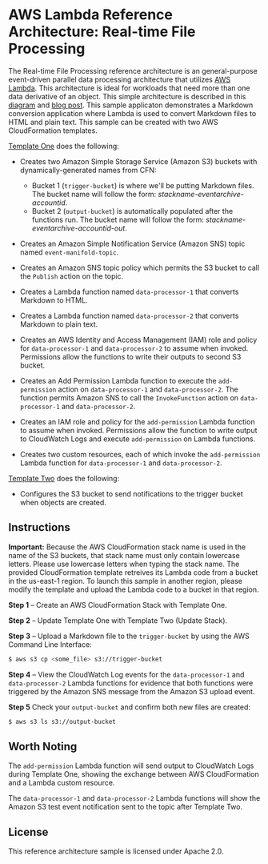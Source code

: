 # AWS Lambda Reference Architecture: Real-time File Processing

The Real-time File Processing reference architecture is an general-purpose event-driven parallel data processing architecture that utilizes [AWS Lambda](https://aws.amazon.com/lambda). This architecture is ideal for workloads that need more than one data derivative of an object. This simple architecture is described in this [diagram](https://s3.amazonaws.com/awslambda-reference-architectures/file-processing/lambda-refarch-fileprocessing.pdf) and [blog post](https://aws.amazon.com/blogs/compute/fanout-s3-event-notifications-to-multiple-endpoints/). This sample applicaton demonstrates a Markdown conversion application where Lambda is used to convert Markdown files to HTML and plain text. This sample can be created with two AWS CloudFormation templates.  

[Template One](https://s3.amazonaws.com/awslambda-reference-architectures/file-processing/lambda_file_processing.template)
does the following:

-   Creates two Amazon Simple Storage Service (Amazon S3) buckets with dynamically-generated names from CFN:
    - Bucket 1 (`trigger-bucket`) is where we'll be putting Markdown files. The bucket name will follow the form: *stackname-eventarchive-accountid*.
    - Bucket 2 (`output-bucket`) is automatically populated after the functions run.  The bucket name will follow the form: *stackname-eventarchive-accountid-out*.

-   Creates an Amazon Simple Notification Service (Amazon SNS) topic named `event-manifold-topic`.

-   Creates an Amazon SNS topic policy which permits the S3 bucket to call the `Publish` action on the topic.

-   Creates a Lambda function named `data-processor-1` that converts Markdown to HTML.

-   Creates a Lambda function named `data-processor-2` that converts Markdown to plain text.

-   Creates an AWS Identity and Access Management (IAM) role and policy for `data-processor-1` and `data-processor-2` to assume when invoked. Permissions allow the functions to write their outputs to second S3 bucket.

-   Creates an Add Permission Lambda function to execute the
    `add-permission` action on `data-processor-1` and `data-processor-2`.
    The function permits Amazon SNS to call the `InvokeFunction` action on
   `data-processor-1` and `data-processor-2`.

-   Creates an IAM role and policy for the `add-permission` Lambda function to assume when invoked. Permissions allow the function to write output to CloudWatch Logs and execute `add-permission` on Lambda functions.

-   Creates two custom resources, each of which invoke the `add-permission` Lambda function for `data-processor-1` and `data-processor-2`.

[Template Two](https://s3.amazonaws.com/awslambda-reference-architectures/file-processing/lambda_file_processing_update.template)
does the following:

-   Configures the S3 bucket to send notifications to the trigger bucket when objects are created.

## Instructions

**Important:** Because the AWS CloudFormation stack name is used in the name of the S3 buckets, that stack name must only contain lowercase letters. Please use lowercase letters when typing the stack name. The provided CloudFormation template retreives its Lambda code from a bucket in the us-east-1 region. To launch this sample in another region, please modify the template and upload the Lambda code to a bucket in that region. 

**Step 1** – Create an AWS CloudFormation Stack with Template One.

**Step 2** – Update Template One with Template Two (Update Stack).

**Step 3** – Upload a Markdown file to the `trigger-bucket` by using the AWS Command Line Interface:

```bash
$ aws s3 cp <some_file> s3://trigger-bucket
```

**Step 4** – View the CloudWatch Log events for the `data-processor-1` and `data-processor-2` Lambda functions for evidence that both functions were triggered by the Amazon SNS message from the Amazon S3 upload event.

**Step 5** Check your `output-bucket` and confirm both new files are created:

```bash
$ aws s3 ls s3://output-bucket
```


## Worth Noting

The `add-permission` Lambda function will send output to CloudWatch Logs during Template One, showing the exchange between AWS CloudFormation and a Lambda custom resource.

The `data-processor-1` and `data-processor-2` Lambda functions will show the Amazon S3 test event notification sent to the topic after Template Two.

## License

This reference architecture sample is licensed under Apache 2.0.
